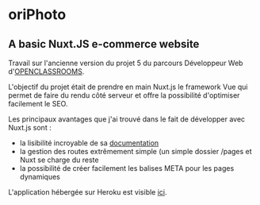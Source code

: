 # oriPhoto
## A basic Nuxt.JS e-commerce website ##

Travail sur l'ancienne version du projet 5 du parcours Développeur Web d'[OPENCLASSROOMS](https://openclassrooms.com/fr/).

L'objectif du projet était de prendre en main Nuxt.js le framework Vue qui permet de faire du rendu côté serveur et offre la possibilité d'optimiser facilement le SEO.

Les principaux avantages que j'ai trouvé dans le fait de développer avec Nuxt.js sont : 
- la lisibilité incroyable de sa [documentation](https://nuxtjs.org/)
- la gestion des routes extrêmement simple (un simple dossier /pages et Nuxt se charge du reste
- la possibilité de créer facilement les balises META pour les pages dynamiques

L'application hébergée sur Heroku est visible [ici](https://oriphoto.herokuapp.com/).
